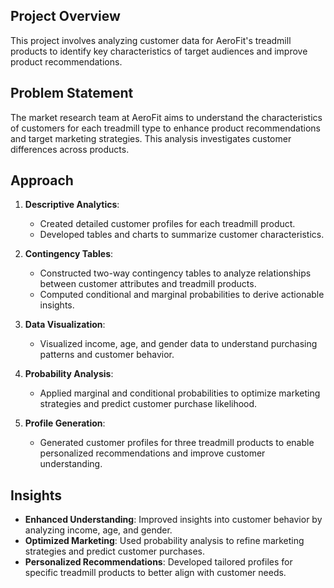 ## Project Overview

This project involves analyzing customer data for AeroFit's treadmill products to identify key characteristics of target audiences and improve product recommendations.

## Problem Statement

The market research team at AeroFit aims to understand the characteristics of customers for each treadmill type to enhance product recommendations and target marketing strategies. This analysis investigates customer differences across products.

## Approach

1. **Descriptive Analytics**: 
   - Created detailed customer profiles for each treadmill product.
   - Developed tables and charts to summarize customer characteristics.

2. **Contingency Tables**:
   - Constructed two-way contingency tables to analyze relationships between customer attributes and treadmill products.
   - Computed conditional and marginal probabilities to derive actionable insights.

3. **Data Visualization**:
   - Visualized income, age, and gender data to understand purchasing patterns and customer behavior.

4. **Probability Analysis**:
   - Applied marginal and conditional probabilities to optimize marketing strategies and predict customer purchase likelihood.

5. **Profile Generation**:
   - Generated customer profiles for three treadmill products to enable personalized recommendations and improve customer understanding.

## Insights

- **Enhanced Understanding**: Improved insights into customer behavior by analyzing income, age, and gender.
- **Optimized Marketing**: Used probability analysis to refine marketing strategies and predict customer purchases.
- **Personalized Recommendations**: Developed tailored profiles for specific treadmill products to better align with customer needs.
